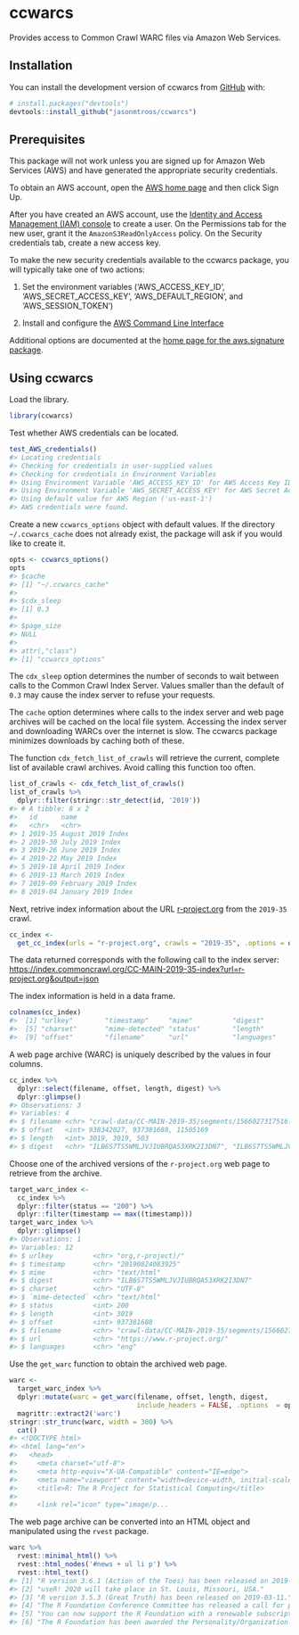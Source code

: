 
<!-- README.md is generated from README.Rmd. Please edit that file -->

# ccwarcs

<!-- badges: start -->

<!-- badges: end -->

Provides access to Common Crawl WARC files via Amazon Web
Services.

## Installation

<!-- You can install the released version of ccwarcs from [CRAN](https://CRAN.R-project.org) with: -->
<!-- ``` r --> <!-- install.packages("ccwarcs") --> <!-- ``` -->

You can install the development version of ccwarcs from
[GitHub](https://github.com/) with:

``` r
# install.packages("devtools")
devtools::install_github("jasonmtroos/ccwarcs")
```

## Prerequisites

This package will not work unless you are signed up for Amazon Web
Services (AWS) and have generated the appropriate security credentials.

To obtain an AWS account, open the [AWS home
page](https://portal.aws.amazon.com/gp/aws/developer/registration/index.html)
and then click Sign Up.

After you have created an AWS account, use the [Identity and Access
Management (IAM) console](https://console.aws.amazon.com/iam/home#/home)
to create a user. On the Permissions tab for the new user, grant it the
`AmazonS3ReadOnlyAccess` policy. On the Security credentials tab, create
a new access key.

To make the new security credentials available to the ccwarcs package,
you will typically take one of two actions:

1.  Set the environment variables (‘AWS\_ACCESS\_KEY\_ID’,
    ‘AWS\_SECRET\_ACCESS\_KEY’, ‘AWS\_DEFAULT\_REGION’, and
    ‘AWS\_SESSION\_TOKEN’)

2.  Install and configure the [AWS Command Line
    Interface](https://docs.aws.amazon.com/cli/latest/userguide/cli-chap-welcome.html)

Additional options are documented at the [home page for the
aws.signature
package](https://github.com/cloudyr/aws.signature/blob/master/README.md).

## Using ccwarcs

Load the library.

``` r
library(ccwarcs)
```

Test whether AWS credentials can be located.

``` r
test_AWS_credentials()
#> Locating credentials
#> Checking for credentials in user-supplied values
#> Checking for credentials in Environment Variables
#> Using Environment Variable 'AWS_ACCESS_KEY_ID' for AWS Access Key ID
#> Using Environment Variable 'AWS_SECRET_ACCESS_KEY' for AWS Secret Access Key
#> Using default value for AWS Region ('us-east-1')
#> AWS credentials were found.
```

Create a new `ccwarcs_options` object with default values. If the
directory `~/.ccwarcs_cache` does not already exist, the package will
ask if you would like to create it.

``` r
opts <- ccwarcs_options()
opts
#> $cache
#> [1] "~/.ccwarcs_cache"
#> 
#> $cdx_sleep
#> [1] 0.3
#> 
#> $page_size
#> NULL
#> 
#> attr(,"class")
#> [1] "ccwarcs_options"
```

The `cdx_sleep` option determines the number of seconds to wait between
calls to the Common Crawl Index Server. Values smaller than the default
of `0.3` may cause the index server to refuse your requests.

The `cache` option determines where calls to the index server and web
page archives will be cached on the local file system. Accessing the
index server and downloading WARCs over the internet is slow. The
ccwarcs package minimizes downloads by caching both of these.

The function `cdx_fetch_list_of_crawls` will retrieve the current,
complete list of available crawl archives. Avoid calling this function
too often.

``` r
list_of_crawls <- cdx_fetch_list_of_crawls()
list_of_crawls %>%
  dplyr::filter(stringr::str_detect(id, '2019'))
#> # A tibble: 8 x 2
#>   id      name               
#>   <chr>   <chr>              
#> 1 2019-35 August 2019 Index  
#> 2 2019-30 July 2019 Index    
#> 3 2019-26 June 2019 Index    
#> 4 2019-22 May 2019 Index     
#> 5 2019-18 April 2019 Index   
#> 6 2019-13 March 2019 Index   
#> 7 2019-09 February 2019 Index
#> 8 2019-04 January 2019 Index
```

Next, retrive index information about the URL
[r-project.org](https://r-project.org) from the `2019-35` crawl.

``` r
cc_index <- 
  get_cc_index(urls = "r-project.org", crawls = "2019-35", .options = opts)
```

The data returned corresponds with the following call to the index
server:
<https://index.commoncrawl.org/CC-MAIN-2019-35-index?url=r-project.org&output=json>

The index information is held in a data frame.

``` r
colnames(cc_index)
#>  [1] "urlkey"        "timestamp"     "mime"          "digest"       
#>  [5] "charset"       "mime-detected" "status"        "length"       
#>  [9] "offset"        "filename"      "url"           "languages"
```

A web page archive (WARC) is uniquely described by the values in four
columns.

``` r
cc_index %>%
  dplyr::select(filename, offset, length, digest) %>%
  dplyr::glimpse()
#> Observations: 3
#> Variables: 4
#> $ filename <chr> "crawl-data/CC-MAIN-2019-35/segments/1566027317516.88/w…
#> $ offset   <int> 938342027, 937381688, 11505169
#> $ length   <int> 3019, 3019, 503
#> $ digest   <chr> "ILB6S7TS5WMLJVJIUBRQA53XRK2I3DN7", "ILB6S7TS5WMLJVJIUB…
```

Choose one of the archived versions of the `r-project.org` web page to
retrieve from the archive.

``` r
target_warc_index <- 
  cc_index %>%
  dplyr::filter(status == "200") %>%
  dplyr::filter(timestamp == max((timestamp)))
target_warc_index %>%
  dplyr::glimpse()
#> Observations: 1
#> Variables: 12
#> $ urlkey          <chr> "org,r-project)/"
#> $ timestamp       <chr> "20190824083925"
#> $ mime            <chr> "text/html"
#> $ digest          <chr> "ILB6S7TS5WMLJVJIUBRQA53XRK2I3DN7"
#> $ charset         <chr> "UTF-8"
#> $ `mime-detected` <chr> "text/html"
#> $ status          <int> 200
#> $ length          <int> 3019
#> $ offset          <int> 937381688
#> $ filename        <chr> "crawl-data/CC-MAIN-2019-35/segments/15660273199…
#> $ url             <chr> "https://www.r-project.org/"
#> $ languages       <chr> "eng"
```

Use the `get_warc` function to obtain the archived web page.

``` r
warc <- 
  target_warc_index %>%
  dplyr::mutate(warc = get_warc(filename, offset, length, digest, 
                                include_headers = FALSE, .options  = opts)) %>%
  magrittr::extract2('warc')
stringr::str_trunc(warc, width = 300) %>%
  cat()
#> <!DOCTYPE html>
#> <html lang="en">
#>   <head>
#>     <meta charset="utf-8">
#>     <meta http-equiv="X-UA-Compatible" content="IE=edge">
#>     <meta name="viewport" content="width=device-width, initial-scale=1">
#>     <title>R: The R Project for Statistical Computing</title>
#> 
#>     <link rel="icon" type="image/p...
```

The web page archive can be converted into an HTML object and
manipulated using the `rvest` package.

``` r
warc %>%
  rvest::minimal_html() %>%
  rvest::html_nodes('#news + ul li p') %>%
  rvest::html_text()
#> [1] "R version 3.6.1 (Action of the Toes) has been released on 2019-07-05."                                                                                         
#> [2] "useR! 2020 will take place in St. Louis, Missouri, USA."                                                                                                       
#> [3] "R version 3.5.3 (Great Truth) has been released on 2019-03-11."                                                                                                
#> [4] "The R Foundation Conference Committee has released a call for proposals to host useR! 2020 in North America."                                                  
#> [5] "You can now support the R Foundation with a renewable subscription as a supporting member"                                                                     
#> [6] "The R Foundation has been awarded the Personality/Organization of the year 2018 award by the professional association of German market and social researchers."
```
